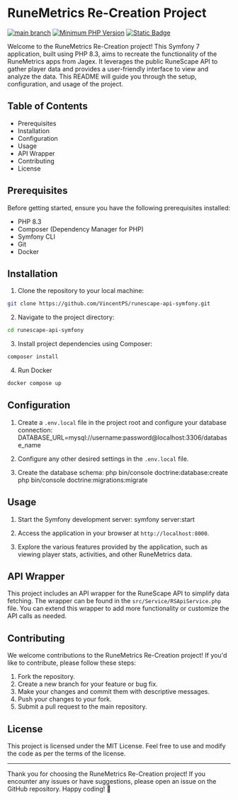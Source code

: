 # RuneMetrics Re-Creation Project

[![main branch](https://github.com/VincentPS/runescape-api-symfony/actions/workflows/lintAndTests.yml/badge.svg)](https://github.com/VincentPS/runescape-api-symfony)
[![Minimum PHP Version](https://img.shields.io/badge/php-%3E%3D_8.3-8892BF.svg?logo=php)](https://www.php.net/releases/8.3/en.php)
[![Static Badge](https://img.shields.io/badge/symfony-%3E%3D_7-green?logo=symfony)](https://symfony.com/7)


Welcome to the RuneMetrics Re-Creation project! This Symfony 7 application, built using PHP 8.3, aims to recreate the functionality of the RuneMetrics apps from Jagex. It leverages the public RuneScape API to gather player data and provides a user-friendly interface to view and analyze the data. This README will guide you through the setup, configuration, and usage of the project.

## Table of Contents

- Prerequisites
- Installation
- Configuration
- Usage
- API Wrapper
- Contributing
- License

## Prerequisites

Before getting started, ensure you have the following prerequisites installed:

- PHP 8.3
- Composer (Dependency Manager for PHP)
- Symfony CLI
- Git
- Docker

## Installation

1. Clone the repository to your local machine:
```bash
git clone https://github.com/VincentPS/runescape-api-symfony.git
```

2. Navigate to the project directory:
```bash
cd runescape-api-symfony
```

3. Install project dependencies using Composer:
```bash
composer install
```

4. Run Docker
```bash
docker compose up
```

## Configuration

1. Create a `.env.local` file in the project root and configure your database connection:
   DATABASE_URL=mysql://username:password@localhost:3306/database_name

2. Configure any other desired settings in the `.env.local` file.

4. Create the database schema:
   php bin/console doctrine:database:create
   php bin/console doctrine:migrations:migrate

## Usage

1. Start the Symfony development server:
   symfony server:start

2. Access the application in your browser at `http://localhost:8000`.

3. Explore the various features provided by the application, such as viewing player stats, activities, and other RuneMetrics data.

## API Wrapper

This project includes an API wrapper for the RuneScape API to simplify data fetching. The wrapper can be found in the `src/Service/RSApiService.php` file. You can extend this wrapper to add more functionality or customize the API calls as needed.

## Contributing

We welcome contributions to the RuneMetrics Re-Creation project! If you'd like to contribute, please follow these steps:

1. Fork the repository.
2. Create a new branch for your feature or bug fix.
3. Make your changes and commit them with descriptive messages.
4. Push your changes to your fork.
5. Submit a pull request to the main repository.

## License

This project is licensed under the MIT License. Feel free to use and modify the code as per the terms of the license.

---

Thank you for choosing the RuneMetrics Re-Creation project! If you encounter any issues or have suggestions, please open an issue on the GitHub repository. Happy coding! 🚀


